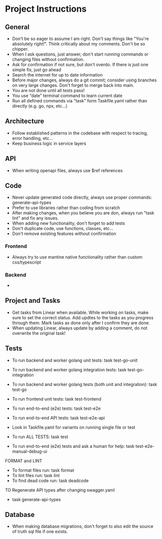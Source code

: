 # Project Instructions

## General

- Don't be so eager to assume I am right. Don't say things like "You're absolutely right!".  Think critically about my comments. Don't be so chipper.
- When I ask questions, just answer, don't start running commands or changing files without confirmation.
- Ask for confirmation if not sure, but don't overdo. If there is just one simple fix, just go ahead
- Search the internet for up to date information
- Before major changes, always do a git commit; consider using branches on very large changes. Don't forget to merge back into main.
- You are not done until all tests pass!
- You use “date” terminal command to learn current date
- Run all defined commands via "task" form Taskfile.yaml rather than directly (e.g. go, npx, etc...)

## Architecture

- Follow established patterns in the codebase with respect to tracing, error handling, etc...
- Keep business logic in service layers

## API

- When writing openapi files, always use $ref references

## Code

- Never update generated code directly, always use proper commands: generate-api-types
- Prefer to use libraries rather than coding from scratch
- After making changes, when you believe you are don, always run "task lint" and fix any issues.
- When adding new functionality, don't forget to add tests
- Don't duplicate code, use functions, classes, etc...
- Don't remove existing features without confirmation

### Frontend

- Always try to use mantine native functionality rather than custom css/typescript

### Backend

-

## Project and Tasks

- Get tasks from Linear when available.  While working on tasks, make sure to set the correct status.  Add updtes to the tasks as you progress through them.  Mark tasks as done only after I confirm they are done.
- When updating Linear, always update by adding a comment, do not overwrite the original task!

## Tests

- To run backend and worker golang unit tests: task test-go-unit
- To run backend and worker golang integration tests: task test-go-integration
- To run backend and worker golang tests (both unit and integration): task test-go
- To run frontend unit tests: task test-frontend
- To run end-to-end (e2e) tests: task test-e2e
- To run end-to-end API tests: task test-e2e-api
- Look in Taskfile.yaml for variants on running single file or test

- To run ALL TESTS: task test

- To run end-to-end (e2e) tests and ask a human for help: task test-e2e-manual-debug-ui

FORMAT and LINT

- To format files run: task format
- To lint files run: task lint
- To find dead code run: task deadcode

TO Regenerate API types after changing swagger.yaml

- task generate-api-types

## Database

- When making database migrations, don't forget to also edit the source of truth sql file if one exists.
